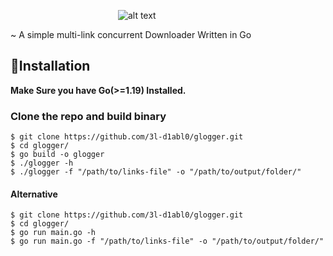 &emsp;&emsp;&emsp;&emsp;&emsp;&emsp;&emsp;&emsp;&emsp;&emsp;&emsp;&emsp; ![alt text](https://3l-d1abl0.github.io/glogger/assets/Glogger.png)

~ A simple multi-link concurrent Downloader Written in Go

## 🚀Installation

**Make Sure you have Go(>=1.19) Installed.**

### Clone the repo and build binary
```
$ git clone https://github.com/3l-d1abl0/glogger.git
$ cd glogger/
$ go build -o glogger
$ ./glogger -h
$ ./glogger -f "/path/to/links-file" -o "/path/to/output/folder/"
```

#### Alternative
```
$ git clone https://github.com/3l-d1abl0/glogger.git
$ cd glogger/
$ go run main.go -h
$ go run main.go -f "/path/to/links-file" -o "/path/to/output/folder/"
```


